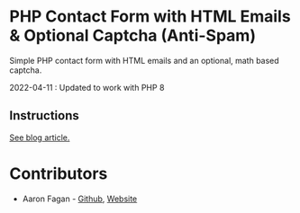 # PHP Contact Form with HTML Emails & Optional Captcha (Anti-Spam)
Simple PHP contact form with HTML emails and an optional, math based captcha.

2022-04-11 : Updated to work with PHP 8

## Instructions
[See blog article.](https://www.aaronfagan.ca/blog/2015/php-contact-form-with-html-emails-optional-captcha-anti-spam/)

# Contributors
* Aaron Fagan - [Github](https://github.com/aaronfagan), [Website](https://www.aaronfagan.ca/)
